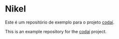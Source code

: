 # Nikel

Este é um repositório de exemplo para o projeto [codaí](https://codai.growdev.com.br/).

This is an example repository for the [codaí](https://codai.growdev.com.br/) project.
